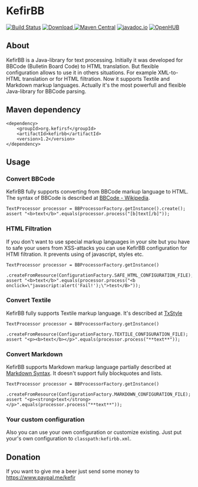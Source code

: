 KefirBB
=======
[![Build Status](https://travis-ci.org/kefirfromperm/kefirbb.svg?branch=master)](https://travis-ci.org/kefirfromperm/kefirbb) [![Download](https://api.bintray.com/packages/kefirsf/libs/org.kefirsf%3Akefirbb/images/download.svg) ](https://bintray.com/kefirsf/libs/org.kefirsf%3Akefirbb/_latestVersion) [![Maven Central](https://maven-badges.herokuapp.com/maven-central/org.kefirsf/kefirbb/badge.svg)](https://maven-badges.herokuapp.com/maven-central/org.kefirsf/kefirbb) [![javadoc.io](https://javadocio-badges.herokuapp.com/org.kefirsf/kefirbb/badge.svg)](https://javadocio-badges.herokuapp.com/org.kefirsf/kefirbb) [![OpenHUB](https://openhub.net/p/kefirbb/widgets/project_thin_badge?format=gif)](https://openhub.net/p/kefirbb)

About
-----
KefirBB is a Java-library for text processing. Initially it was developed for BBCode (Bulletin Board Code) to HTML
translation. But flexible configuration allows to use it in others situations. For example XML-to-HTML translation or
for HTML filtration. Now it supports Textile and Markdown markup languages. Actually it's the most powerfull and flexible Java-library for BBCode parsing.

Maven dependency
----------------
    <dependency>
        <groupId>org.kefirsf</groupId>
        <artifactId>kefirbb</artifactId>
        <version>1.2</version>
    </dependency>

Usage
-----

### Convert BBCode

KefirBB fully supports converting from BBCode markup language to HTML. The syntax of BBCode is described at
[BBCode - Wikipedia](https://en.wikipedia.org/wiki/BBCode).

    TextProcessor processor = BBProcessorFactory.getInstance().create();
    assert "<b>text</b>".equals(processor.process("[b]text[/b]"));

### HTML Filtration

If you don't want to use special markup languages in your site but you have to safe your users from XSS-attacks
you can use KefirBB configuration for HTMl filtration. It prevents using of javascript, styles etc.

    TextProcessor processor = BBProcessorFactory.getInstance()
        .createFromResource(ConfigurationFactory.SAFE_HTML_CONFIGURATION_FILE);
    assert "<b>text</b>".equals(processor.process("<b onclick=\"javascript:alert('Fail!');\">test</B>"));

### Convert Textile

KefirBB fully supports Textile markup language. It's described at
[TxStyle](https://txstyle.org/)

    TextProcessor processor = BBProcessorFactory.getInstance()
        .createFromResource(ConfigurationFactory.TEXTILE_CONFIGURATION_FILE);
    assert "<p><b>text</b></p>".equals(processor.process("**text**"));

### Convert Markdown

KefirBB supports Markdown markup language partially described at
[Markdown Syntax](https://daringfireball.net/projects/markdown/syntax). It doesn't support fully blockquotes and lists.

    TextProcessor processor = BBProcessorFactory.getInstance()
        .createFromResource(ConfigurationFactory.MARKDOWN_CONFIGURATION_FILE);
    assert "<p><strong>text</strong></p>".equals(processor.process("**text**"));

### Your custom configuration

Also you can use your own configuration or customize existing. Just put your's own configuration to
`classpath:kefirbb.xml`.

Donation
------------
If you want to give me a beer just send some money to <https://www.paypal.me/kefir>
